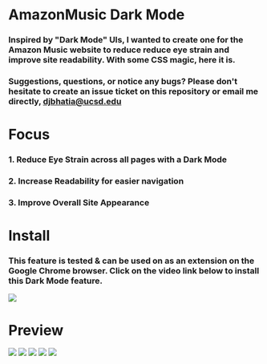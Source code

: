 # __AmazonMusic Dark Mode__

### Inspired by "Dark Mode" UIs, I wanted to create one for the Amazon Music website to reduce reduce eye strain and improve site readability. With some CSS magic, here it is.

### Suggestions, questions, or notice any bugs? Please don't hesitate to create an issue ticket on this repository or email me directly, djbhatia@ucsd.edu

# __Focus__
### 1. Reduce Eye Strain across all pages with a Dark Mode
### 2. Increase Readability for easier navigation
### 3. Improve Overall Site Appearance

# __Install__
### This feature is tested & can be used on as an extension on the Google Chrome browser. Click on the video link below to install this Dark Mode feature.

[![](http://img.youtube.com/vi/ueyMrHK5320/0.jpg)](http://www.youtube.com/watch?v=ueyMrHK5320 "Install AmazonMusic Dark Mode in Chrome")

# __Preview__
<img src="https://github.com/dev-bhatia/storage/blob/master/AMDM/HomePage.gif?raw=true"/>
<img src="https://github.com/dev-bhatia/storage/blob/master/AMDM/Button.gif?raw=true"/>
<img src="https://github.com/dev-bhatia/storage/blob/master/AMDM/Search.gif?raw=true"/>
<img src="https://github.com/dev-bhatia/storage/blob/master/AMDM/Menu2.gif?raw=true"/>
<img src="https://github.com/dev-bhatia/storage/blob/master/AMDM/SongList.gif?raw=true"/>

